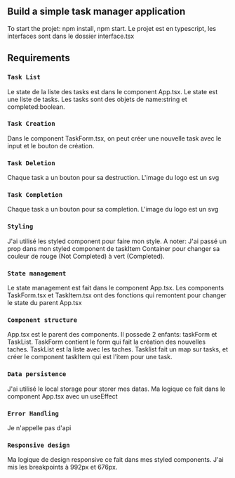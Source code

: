 ## Build a simple task manager application

To start the projet: npm install, npm start.
Le projet est en typescript, les interfaces sont dans le dossier interface.tsx

## Requirements

### `Task List`

Le state de la liste des tasks est dans le component App.tsx. Le state est une liste de tasks. Les tasks sont des objets de name:string et completed:boolean.

### `Task Creation`

Dans le component TaskForm.tsx, on peut créer une nouvelle task avec le input et le bouton de création.

### `Task Deletion`

Chaque task a un bouton pour sa destruction. L'image du logo est un svg

### `Task Completion`

Chaque task a un bouton pour sa completion. L'image du logo est un svg

### `Styling`

J'ai utilisé les styled component pour faire mon style. A noter: J'ai passé un prop dans mon styled component de taskItem Container pour changer sa couleur de rouge (Not Completed) à vert (Completed).

### `State management`

Le state management est fait dans le component App.tsx. Les components TaskForm.tsx et TaskItem.tsx ont des fonctions qui remontent pour changer le state du parent App.tsx

### `Component structure`

App.tsx est le parent des components. Il possede 2 enfants: taskForm et TaskList. TaskForm contient le form qui fait la création des nouvelles taches. TaskList est la liste avec les taches. Tasklist fait un map sur tasks, et créer le component taskItem qui est l'item pour une task.

### `Data persistence`

J'ai utilisé le local storage pour storer mes datas. Ma logique ce fait dans le component App.tsx avec un useEffect

### `Error Handling`

Je n'appelle pas d'api

### `Responsive design`

Ma logique de design responsive ce fait dans mes styled components. J'ai mis les breakpoints à 992px et 676px.

